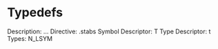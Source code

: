 # Typedefs

Description: ...
Directive: .stabs
Symbol Descriptor: T
Type Descriptor: t
Types: N_LSYM